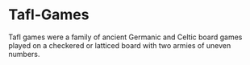 Tafl-Games
==========

Tafl games were a family of ancient Germanic and Celtic board games played on a checkered or latticed board with two armies of uneven numbers.